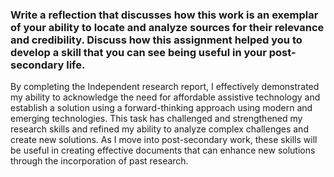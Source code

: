 ### Write a reflection that discusses how this work is an exemplar of your ability to locate and analyze sources for their relevance and credibility. Discuss how this assignment helped you to develop a skill that you can see being useful in your post-secondary life.
By completing the Independent research report, I effectively demonstrated my ability to acknowledge the need for affordable assistive technology and establish a solution using a forward-thinking approach using modern and emerging technologies. This task has challenged and strengthened my research skills and refined my ability to analyze complex challenges and create new solutions. As I move into post-secondary work, these skills will be useful in creating effective documents that can enhance new solutions through the incorporation of past research.
